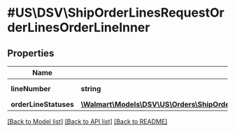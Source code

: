 # #US\DSV\ShipOrderLinesRequestOrderLinesOrderLineInner

## Properties

Name | Type | Description | Notes
------------ | ------------- | ------------- | -------------
**lineNumber** | **string** | orderLine number |
**orderLineStatuses** | [**\Walmart\Models\DSV\US\Orders\ShipOrderLinesRequestOrderLinesOrderLineInnerOrderLineStatuses**](ShipOrderLinesRequestOrderLinesOrderLineInnerOrderLineStatuses.md) |  |


[[Back to Model list]](../) [[Back to API list]](../../Api/US/DSV) [[Back to README]](../../README.md)
